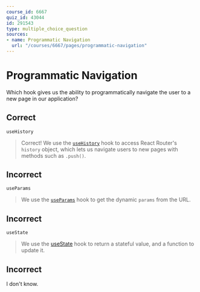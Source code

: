 ```yaml
---
course_id: 6667
quiz_id: 43044
id: 291543
type: multiple_choice_question
sources:
- name: Programmatic Navigation
  url: "/courses/6667/pages/programmatic-navigation"
---
```


# Programmatic Navigation

Which hook gives us the ability to programmatically navigate the user to a new
page in our application?

## Correct

`useHistory`

> Correct! We use
> the [`useHistory`](https://v5.reactrouter.com/web/api/Hooks/usehistory) hook to
> access React Router's `history` object, which lets us navigate users to new
> pages with methods such as `.push()`.

## Incorrect

`useParams`

> We use the [`useParams`](https://v5.reactrouter.com/web/api/Hooks/useparams) hook
> to get the dynamic `params` from the URL.

## Incorrect

`useState`

> We use the [useState](https://react.dev/reference/react/useState) hook to return
> a stateful value, and a function to update it.

## Incorrect

I don't know.
